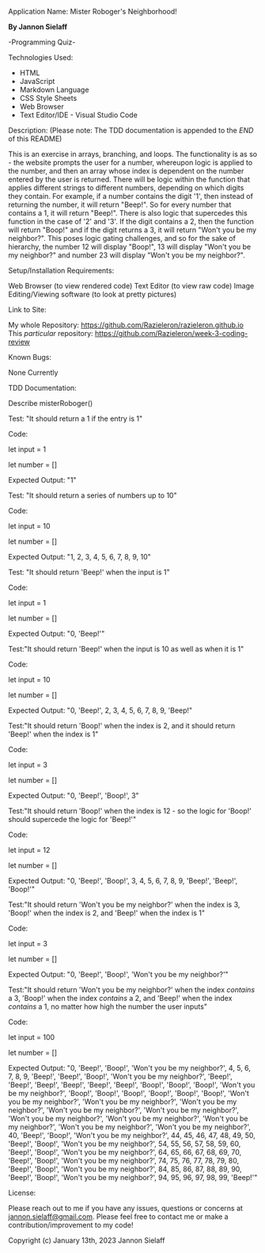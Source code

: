 Application Name: Mister Roboger's Neighborhood!

<strong>By Jannon Sielaff</strong>

-Programming Quiz-

Technologies Used:

* HTML
* JavaScript
* Markdown Language
* CSS Style Sheets
* Web Browser
* Text Editor/IDE - Visual Studio Code

Description: (Please note: The TDD documentation is appended to the *END* of this README)

This is an exercise in arrays, branching, and loops.  The functionality is as so - the website prompts the user for a number, whereupon logic is applied to the number, and then an array whose index is dependent on the number entered by the user is returned.  There will be logic within the function that applies different strings to different numbers, depending on which digits they contain.  For example, if a number contains the digit '1', then instead of returning the number, it will return "Beep!".  So for every number that contains a 1, it will return "Beep!".  There is also logic that supercedes this function in the case of '2' and '3'.  If the digit contains a 2, then the function will return "Boop!" and if the digit returns a 3, it will return "Won't you be my neighbor?".  This poses logic gating challenges, and so for the sake of hierarchy, the number 12 will display "Boop!", 13 will display "Won't you be my neighbor?" and number 23 will display "Won't you be my neighbor?".   

Setup/Installation Requirements:

Web Browser (to view rendered code)
Text Editor (to view raw code)
Image Editing/Viewing software (to look at pretty pictures)

Link to Site:

My whole Repository: https://github.com/Razieleron/razieleron.github.io
This *particular* repository: https://github.com/Razieleron/week-3-coding-review

Known Bugs:

None Currently

TDD Documentation:

Describe misterRoboger()

Test: "It should return a 1 if the entry is 1"

Code:

let input = 1

let number = []

Expected Output: "1"


Test: "It should return a series of numbers up to 10"

Code:

let input = 10

let number = []

Expected Output: "1, 2, 3, 4, 5, 6, 7, 8, 9, 10"


Test: "It should return 'Beep!' when the input is 1"

Code:

let input = 1

let number = []

Expected Output: "0, 'Beep!'" 


Test:"It should return 'Beep!' when the input is 10 as well as when it is 1"

Code:

let input = 10

let number = []

Expected Output: "0, 'Beep!', 2, 3, 4, 5, 6, 7, 8, 9, 'Beep!"


Test:"It should return 'Boop!' when the index is 2, and it should return 'Beep!' 
when the index is 1"

Code:

let input = 3

let number = []

Expected Output: "0, 'Beep!', 'Boop!', 3"


Test:"It should return 'Boop!' when the index is 12 - so the logic for 'Boop!' 
should supercede the logic for 'Beep!'"

Code:

let input = 12

let number = []

Expected Output: "0, 'Beep!', 'Boop!', 3, 4, 5, 6, 7, 8, 9, 'Beep!', 'Beep!', 'Boop!'"


Test:"It should return 'Won't you be my neighbor?' when the index is 3, 'Boop!' when the index is 2, and 'Beep!' when the index is 1" 

Code:

let input = 3

let number = []

Expected Output: "0, 'Beep!', 'Boop!', 'Won't you be my neighbor?'"


Test:"It should return 'Won't you be my neighbor?' when the index *contains* a 3, 'Boop!' when the index *contains* a 2, and 'Beep!' when the index *contains* a 1, no matter how high the number the user inputs"

Code:

let input = 100

let number = []

Expected Output: "0, 'Beep!', 'Boop!', 'Won't you be my neighbor?', 4, 5, 6, 7, 8, 9, 'Beep!', 'Beep!', 'Boop!', 'Won't you be my neighbor?', 'Beep!', 'Beep!', 'Beep!', 'Beep!', 'Beep!', 'Beep!', 'Boop!', 'Boop!', 'Boop!', 'Won't you be my neighbor?', 'Boop!', 'Boop!', 'Boop!', 'Boop!', 'Boop!', 'Boop!', 'Won't you be my neighbor?', 'Won't you be my neighbor?', 'Won't you be my neighbor?', 'Won't you be my neighbor?', 'Won't you be my neighbor?', 'Won't you be my neighbor?', 'Won't you be my neighbor?', 'Won't you be my neighbor?', 'Won't you be my neighbor?', 'Won't you be my neighbor?', 40, 'Beep!', 'Boop!', 'Won't you be my neighbor?', 44, 45, 46, 47, 48, 49, 50, 'Beep!', 'Boop!', 'Won't you be my neighbor?', 54, 55, 56, 57, 58, 59, 60, 'Beep!', 'Boop!', 'Won't you be my neighbor?', 64, 65, 66, 67, 68, 69, 70, 'Beep!', 'Boop!', 'Won't you be my neighbor?', 74, 75, 76, 77, 78, 79, 80, 'Beep!', 'Boop!', 'Won't you be my neighbor?', 84, 85, 86, 87, 88, 89, 90, 'Beep!', 'Boop!', 'Won't you be my neighbor?', 94, 95, 96, 97, 98, 99, 'Beep!'"

License:

Please reach out to me if you have any issues, questions or concerns at jannon.sielaff@gmail.com.  Please feel free to contact me or make a contribution/improvement to my code!

Copyright (c) January 13th, 2023 Jannon Sielaff